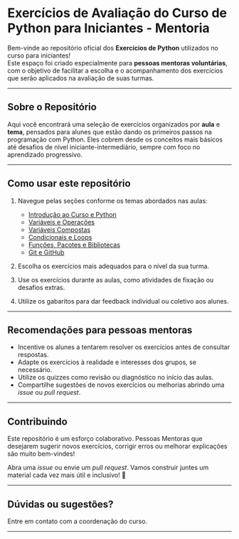 # Exercícios de Avaliação do Curso de Python para Iniciantes - Mentoria

Bem-vinde ao repositório oficial dos **Exercícios de Python** utilizados no curso para iniciantes!  
Este espaço foi criado especialmente para **pessoas mentoras voluntárias**, com o objetivo de facilitar a escolha e o acompanhamento dos exercícios que serão aplicados na avaliação de suas turmas.

---

## Sobre o Repositório

Aqui você encontrará uma seleção de exercícios organizados por **aula** e **tema**, pensados para alunes que estão dando os primeiros passos na programação com Python. Eles cobrem desde os conceitos mais básicos até desafios de nível iniciante-intermediário, sempre com foco no aprendizado progressivo.

---

## Como usar este repositório

1. Navegue pelas seções conforme os temas abordados nas aulas:
   - [Introdução ao Curso e Python](/python_basic/python_exams/python_basics_quiz.md/#aula-1--introdução-ao-curso-e-python)
   - [Variáveis e Operações](/python_basic/python_exams/python_basics_quiz.md/#aula-2--variáveis-e-operações)
   - [Variáveis Compostas](/python_basic/python_exams/python_basics_quiz.md/#aula-3--variáveis-compostas)
   - [Condicionais e Loops](/python_basic/python_exams/python_basics_quiz.md/#aula-4--condicionais-e-loops)
   - [Funções, Pacotes e Bibliotecas](/python_basic/python_exams/python_basics_quiz.md/#aula-5--funções-pacotes-e-bibliotecas)
   - [Git e GitHub](/python_basic/python_exams/python_basics_quiz.md/#aula-6--git-e-github)

2. Escolha os exercícios mais adequados para o nível da sua turma.

3. Use os exercícios durante as aulas, como atividades de fixação ou desafios extras.

4. Utilize os gabaritos para dar feedback individual ou coletivo aos alunes.

---

## Recomendações para pessoas mentoras

- Incentive os alunes a tentarem resolver os exercícios antes de consultar respostas.
- Adapte os exercícios à realidade e interesses dos grupos, se necessário.
- Utilize os quizzes como revisão ou diagnóstico no início das aulas.
- Compartilhe sugestões de novos exercícios ou melhorias abrindo uma *issue* ou *pull request*.

---

## Contribuindo

Este repositório é um esforço colaborativo. Pessoas Mentoras que desejarem sugerir novos exercícios, corrigir erros ou melhorar explicações são muito bem-vindes!

Abra uma *issue* ou envie um *pull request*. Vamos construir juntes um material cada vez mais útil e inclusivo! 💜

---

## Dúvidas ou sugestões?

Entre em contato com a coordenação do curso.

---
